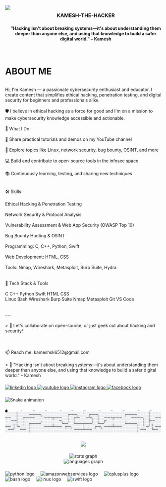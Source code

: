 <img align="left" height="150" src="https://media.giphy.com/media/v1.Y2lkPTc5MGI3NjExbnBpc25lYmFzcHgyM2cxNTJ2NXRiYjBlOXVtcnc0bnFzbm44dzgxbSZlcD12MV9naWZzX3NlYXJjaCZjdD1n/MD0svLSDeudszrNrp0/giphy.gif"  />

###

<h3 align="center">KAMESH-THE-HACKER</h3>

###

<h4 align="center">"Hacking isn't about breaking systems—it's about understanding them deeper than anyone else, and using that knowledge to build a safer digital world." – Kamesh</h4>

###

<br clear="both">

<h1 align="left">ABOUT ME</h1>

######

<p align="left">Hi, I'm Kamesh — a passionate cybersecurity enthusiast and educator. I create content that simplifies ethical hacking, penetration testing, and digital security for beginners and professionals alike.<br><br>🛡 I believe in ethical hacking as a force for good and I'm on a mission to make cybersecurity knowledge accessible and actionable.<br><br>🔧 What I Do<br><br>🎥 Share practical tutorials and demos on my YouTube channel<br><br>🧠 Explore topics like Linux, network security, bug bounty, OSINT, and more<br><br>💻 Build and contribute to open-source tools in the infosec space<br><br>📚 Continuously learning, testing, and sharing new techniques<br><br><br>🛠 Skills<br><br>Ethical Hacking & Penetration Testing<br><br>Network Security & Protocol Analysis<br><br>Vulnerability Assessment & Web App Security (OWASP Top 10)<br><br>Bug Bounty Hunting & OSINT<br><br>Programming: C, C++, Python, Swift<br><br>Web Development: HTML, CSS<br><br>Tools: Nmap, Wireshark, Metasploit, Burp Suite, Hydra<br><br><br>🚀 Tech Stack & Tools<br><br>C C++ Python Swift HTML CSS<br>Linux Bash Wireshark Burp Suite Nmap Metasploit Git VS Code<br><br><br>---<br><br>> 💬 Let's collaborate on open-source, or just geek out about hacking and security!<br><br><br><br>📫 Reach me: kameshsk6512@gmail.com<br><br>> 🧠 "Hacking isn't about breaking systems—it's about understanding them deeper than anyone else, and using that knowledge to build a safer digital world." – Kamesh</p>

###

<div align="left">
  <a href="https://www.linkedin.com/in/kamesh-s-b97272337?utm_source=share&utm_campaign=share_via&utm_content=profile&utm_medium=android_app" target="_blank">
    <img src="https://raw.githubusercontent.com/maurodesouza/profile-readme-generator/master/src/assets/icons/social/linkedin/default.svg" width="52" height="40" alt="linkedin logo"  />
  </a>
  <a href="https://www.youtube.com/@vangahackpannalam" target="_blank">
    <img src="https://raw.githubusercontent.com/maurodesouza/profile-readme-generator/master/src/assets/icons/social/youtube/default.svg" width="52" height="40" alt="youtube logo"  />
  </a>
  <a href="https://www.instagram.com/kamesh_the_programmer?igsh=MW5iaHI2dTZ3dmp6Yg==" target="_blank">
    <img src="https://raw.githubusercontent.com/maurodesouza/profile-readme-generator/master/src/assets/icons/social/instagram/default.svg" width="52" height="40" alt="instagram logo"  />
  </a>
  <a href="https://www.facebook.com/share/1MfNTPYFnK/" target="_blank">
    <img src="https://raw.githubusercontent.com/maurodesouza/profile-readme-generator/master/src/assets/icons/social/facebook/default.svg" width="52" height="40" alt="facebook logo"  />
  </a>
</div>

###

<img src="https://github.com/Kamesh-the-hacker/workflow/blob/output/snake.svg" alt="Snake animation" />

###

<picture>
  <source media="(prefers-color-scheme: dark)" srcset="https://github.com/Kamesh-the-hacker/workflow/blob/output/pacman-contribution-graph-dark.svg">
  <source media="(prefers-color-scheme: light)" srcset="https://github.com/Kamesh-the-hacker/workflow/blob/output/pacman-contribution-graph.svg">
  <img alt="pacman contribution graph" src="https://raw.githubusercontent.com/kamesh-the-hacker/kamesh-the-hacker/output/pacman-contribution-graph.svg">
</picture>

###

<div align="center">
  <img src="https://profile-counter.glitch.me/kamesh-the-hacker/count.svg?"  />
</div>

####

<div align="center">
  <img src="https://github-readme-stats.vercel.app/api?username=kamesh-the-hacker&hide_title=false&hide_rank=false&show_icons=true&include_all_commits=true&count_private=true&disable_animations=false&theme=dracula&locale=en&hide_border=false&order=1" height="150" alt="stats graph" /> <br>
  <img src="https://github-readme-stats.vercel.app/api/top-langs?username=kamesh-the-hacker&locale=en&hide_title=false&layout=compact&card_width=320&langs_count=5&theme=dracula&hide_border=false&order=2" height="150" alt="languages graph"  />
</div>

###

<div align="left">
  <img src="https://cdn.jsdelivr.net/gh/devicons/devicon/icons/python/python-original.svg" height="40" alt="python logo"  />
  <img width="12" />
  <img src="https://cdn.jsdelivr.net/gh/devicons/devicon/icons/amazonwebservices/amazonwebservices-line-wordmark.svg" height="40" alt="amazonwebservices logo"  />
  <img width="12" />
  <img src="https://cdn.jsdelivr.net/gh/devicons/devicon/icons/cplusplus/cplusplus-original.svg" height="40" alt="cplusplus logo"  />
  <img width="12" />
  <img src="https://cdn.jsdelivr.net/gh/devicons/devicon/icons/bash/bash-original.svg" height="40" alt="bash logo"  />
  <img width="12" />
  <img src="https://cdn.jsdelivr.net/gh/devicons/devicon/icons/linux/linux-original.svg" height="40" alt="linux logo"  />
  <img width="12" />
  <img src="https://cdn.jsdelivr.net/gh/devicons/devicon/icons/swift/swift-original.svg" height="40" alt="swift logo"  />
</div>

###
